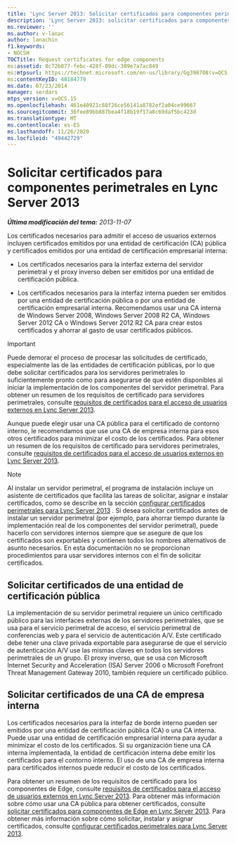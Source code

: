 ```yaml
---
title: 'Lync Server 2013: Solicitar certificados para componentes perimetrales'
description: 'Lync Server 2013: solicitar certificados para componentes de Edge.'
ms.reviewer: ''
ms.author: v-lanac
author: lanachin
f1.keywords:
- NOCSH
TOCTitle: Request certificates for edge components
ms:assetid: 8c72b877-febc-428f-89dc-389e7a7ac849
ms:mtpsurl: https://technet.microsoft.com/en-us/library/Gg398708(v=OCS.15)
ms:contentKeyID: 48184779
ms.date: 07/23/2014
manager: serdars
mtps_version: v=OCS.15
ms.openlocfilehash: 461e40921c88f26ce56141a8782ef2a04ce99667
ms.sourcegitcommit: 36fee89bb887bea4f18b19f17a8c69daf5bc423d
ms.translationtype: MT
ms.contentlocale: es-ES
ms.lasthandoff: 11/26/2020
ms.locfileid: "49442729"
---
```

# <a name="request-certificates-for-edge-components-in-lync-server-2013"></a>Solicitar certificados para componentes perimetrales en Lync Server 2013

<div data-xmlns="http://www.w3.org/1999/xhtml">

<div class="topic" data-xmlns="http://www.w3.org/1999/xhtml" data-msxsl="urn:schemas-microsoft-com:xslt" data-cs="https://msdn.microsoft.com/">

<div data-asp="https://msdn2.microsoft.com/asp">



</div>

<div id="mainSection">

<div id="mainBody">

<span> </span>

_**Última modificación del tema:** 2013-11-07_

Los certificados necesarios para admitir el acceso de usuarios externos incluyen certificados emitidos por una entidad de certificación (CA) pública y certificados emitidos por una entidad de certificación empresarial interna:

  - Los certificados necesarios para la interfaz externa del servidor perimetral y el proxy inverso deben ser emitidos por una entidad de certificación pública.

  - Los certificados necesarios para la interfaz interna pueden ser emitidos por una entidad de certificación pública o por una entidad de certificación empresarial interna. Recomendamos usar una CA interna de Windows Server 2008, Windows Server 2008 R2 CA, Windows Server 2012 CA o Windows Server 2012 R2 CA para crear estos certificados y ahorrar al gasto de usar certificados públicos.

<div>


> [!IMPORTANT]  
> Puede demorar el proceso de procesar las solicitudes de certificado, especialmente las de las entidades de certificación públicas, por lo que debe solicitar certificados para los servidores perimetrales lo suficientemente pronto como para asegurarse de que estén disponibles al iniciar la implementación de los componentes del servidor perimetral. Para obtener un resumen de los requisitos de certificado para servidores perimetrales, consulte <A href="lync-server-2013-certificate-requirements-for-external-user-access.md">requisitos de certificados para el acceso de usuarios externos en Lync Server 2013</A>.



</div>

Aunque puede elegir usar una CA pública para el certificado de contorno interno, le recomendamos que use una CA de empresa interna para esos otros certificados para minimizar el costo de los certificados. Para obtener un resumen de los requisitos de certificado para servidores perimetrales, consulte [requisitos de certificados para el acceso de usuarios externos en Lync Server 2013](lync-server-2013-certificate-requirements-for-external-user-access.md).

<div>


> [!NOTE]  
> Al instalar un servidor perimetral, el programa de instalación incluye un asistente de certificados que facilita las tareas de solicitar, asignar e instalar certificados, como se describe en la sección <A href="lync-server-2013-set-up-edge-certificates.md">configurar certificados perimetrales para Lync Server 2013</A> . Si desea solicitar certificados antes de instalar un servidor perimetral (por ejemplo, para ahorrar tiempo durante la implementación real de los componentes del servidor perimetral), puede hacerlo con servidores internos siempre que se asegure de que los certificados son exportables y contienen todos los nombres alternativos de asunto necesarios. En esta documentación no se proporcionan procedimientos para usar servidores internos con el fin de solicitar certificados.



</div>

<div>

## <a name="request-certificates-from-a-public-ca"></a>Solicitar certificados de una entidad de certificación pública

La implementación de su servidor perimetral requiere un único certificado público para las interfaces externas de los servidores perimetrales, que se usa para el servicio perimetral de acceso, el servicio perimetral de conferencias web y para el servicio de autenticación A/V. Este certificado debe tener una clave privada exportable para asegurarse de que el servicio de autenticación A/V use las mismas claves en todos los servidores perimetrales de un grupo. El proxy inverso, que se usa con Microsoft Internet Security and Acceleration (ISA) Server 2006 o Microsoft Forefront Threat Management Gateway 2010, también requiere un certificado público.

</div>

<div>

## <a name="request-certificates-from-an-internal-enterprise-ca"></a>Solicitar certificados de una CA de empresa interna

Los certificados necesarios para la interfaz de borde interno pueden ser emitidos por una entidad de certificación pública (CA) o una CA interna. Puede usar una entidad de certificación empresarial interna para ayudar a minimizar el costo de los certificados. Si su organización tiene una CA interna implementada, la entidad de certificación interna debe emitir los certificados para el contorno interno. El uso de una CA de empresa interna para certificados internos puede reducir el costo de los certificados.

Para obtener un resumen de los requisitos de certificado para los componentes de Edge, consulte [requisitos de certificados para el acceso de usuarios externos en Lync Server 2013](lync-server-2013-certificate-requirements-for-external-user-access.md). Para obtener más información sobre cómo usar una CA pública para obtener certificados, consulte [solicitar certificados para componentes de Edge en Lync Server 2013](lync-server-2013-request-certificates-for-edge-components.md). Para obtener más información sobre cómo solicitar, instalar y asignar certificados, consulte [configurar certificados perimetrales para Lync Server 2013](lync-server-2013-set-up-edge-certificates.md).

</div>

</div>

<span> </span>

</div>

</div>

</div>

